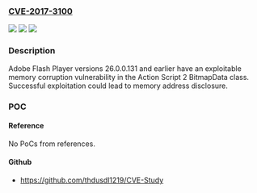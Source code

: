 ### [CVE-2017-3100](https://cve.mitre.org/cgi-bin/cvename.cgi?name=CVE-2017-3100)
![](https://img.shields.io/static/v1?label=Product&message=Adobe%20Flash%20Player%2026.0.0.131%20and%20earlier.&color=blue)
![](https://img.shields.io/static/v1?label=Version&message=n%2Fa&color=blue)
![](https://img.shields.io/static/v1?label=Vulnerability&message=Memory%20Corruption&color=brighgreen)

### Description

Adobe Flash Player versions 26.0.0.131 and earlier have an exploitable memory corruption vulnerability in the Action Script 2 BitmapData class. Successful exploitation could lead to memory address disclosure.

### POC

#### Reference
No PoCs from references.

#### Github
- https://github.com/thdusdl1219/CVE-Study

